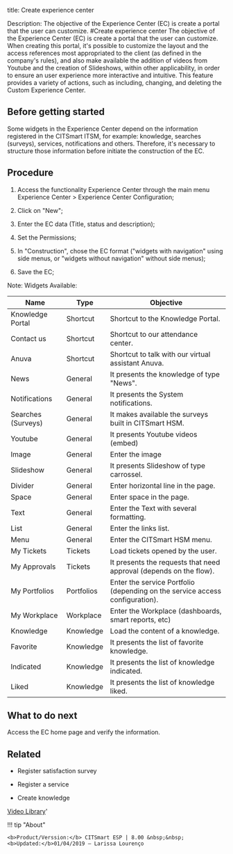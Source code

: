 title: Create experience center

Description: The objective of the Experience Center (EC) is create a portal that the user can customize.
#Create experience center
The objective of the Experience Center (EC) is create a portal that the user can customize. When creating this portal, it's possible to customize the layout and the access references most appropriated to the client (as defined in the company's rules), and also make available the addition of videos from Youtube and the creation of Slideshows, within other applicability, in order to ensure an user experience more interactive and intuitive.
This feature provides a variety of actions, such as including, changing, and deleting the Custom Experience Center.

Before getting started
--------------------------

Some widgets in the Experience Center depend on the information registered in
the CITSmart ITSM, for example: knowledge, searches (surveys), services,
notifications and others. Therefore, it's necessary to structure those
information before initiate the construction of the EC.

Procedure
-------------

1.  Access the functionality Experience Center through the main menu Experience
    Center \> Experience Center Configuration;

2.  Click on "New";

3.  Enter the EC data (Title, status and description);

4.  Set the Permissions;

5.  In "Construction", chose the EC format ("widgets with navigation" using side
    menus, or "widgets without navigation" without side menus);

6.  Save the EC;

 Note: Widgets Available:    

| **Name**               | **Type**       | **Objective**                                                                    |
|--------------------|------------|------------------------------------------------------------------------------|
| Knowledge Portal   | Shortcut   | Shortcut to the Knowledge Portal.                                            |
| Contact us         | Shortcut   | Shortcut to our attendance center.                                           |
| Anuva              | Shortcut   | Shortcut to talk with our virtual assistant Anuva.                           |
| News               | General    | It presents the knowledge of type "News".                                    |
| Notifications      | General    | It presents the System notifications.                                        |
| Searches (Surveys) | General    | It makes available the surveys built in CITSmart HSM.                        |
| Youtube            | General    | It presents Youtube videos (embed)                                           |
| Image              | General    | Enter the image                                                              |
| Slideshow          | General    | It presents Slideshow of type carrossel.                                     |
| Divider            | General    | Enter horizontal line in the page.                                           |
| Space              | General    | Enter space in the page.                                                     |
| Text               | General    | Enter the Text with several formatting.                                      |
| List               | General    | Enter the links list.                                                        |
| Menu               | General    | Enter the CITSmart HSM menu.                                                 |
| My Tickets         | Tickets    | Load tickets opened by the user.                                             |
| My Approvals       | Tickets    | It presents the requests that need approval (depends on the flow).           |
| My Portfolios      | Portfolios | Enter the service Portfolio (depending on the service access configuration). |
| My Workplace       | Workplace  | Enter the Workplace (dashboards, smart reports, etc)                         |
| Knowledge          | Knowledge  | Load the content of a knowledge.                                             |
| Favorite           | Knowledge  | It presents the list of favorite knowledge.                                  |
| Indicated          | Knowledge  | It presents the list of knowledge indicated.                                 |
| Liked              | Knowledge  | It presents the list of knowledge liked.                                     |



What to do next
-------------------

Access the EC home page and verify the information.

Related
-----------

-   Register satisfaction survey

-   Register a service

-   Create knowledge

<i class='fa fa-youtube-play  fa-2x' style='color:#97ce17;vertical-align: middle;'> </i> [Video Library](https://www.youtube.com/playlist?list=PLB5qK2uzf2RPrJlfrg8kcSk7iorkZwCWq)'

!!! tip "About"

    <b>Product/Verssion:</b> CITSmart ESP | 8.00 &nbsp;&nbsp;
    <b>Updated:</b>01/04/2019 – Larissa Lourenço

